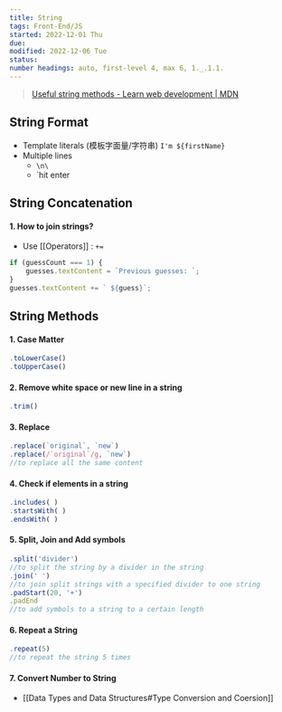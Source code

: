 ```yaml
---
title: String
tags: Front-End/JS
started: 2022-12-01 Thu
due: 
modified: 2022-12-06 Tue
status: 
number headings: auto, first-level 4, max 6, 1._.1.1.
---
```

>[Useful string methods - Learn web development | MDN](https://developer.mozilla.org/en-US/docs/Learn/JavaScript/First_steps/Useful_string_methods)
>
## String Format
- Template literals (模板字面量/字符串) `I'm ${firstName}`  
- Multiple lines  
	- `\n\`  
	- `hit enter  
## String Concatenation
#### 1. How to join strings?
- Use [[Operators]] :  `+=`

```js
if (guessCount === 1) {
	guesses.textContent = `Previous guesses: `;
}
guesses.textContent += ` ${guess}`;
```

## String Methods
#### 1. Case Matter

```js
.toLowerCase() 
.toUpperCase()
```

#### 2. Remove white space or new line in a string

```js
.trim()
```

#### 3. Replace

```js
.replace(`original`, `new`)
.replace(/`original`/g, `new`)
//to replace all the same content
```

#### 4. Check if elements in a string

```js
.includes( )
.startsWith( ) 
.endsWith( )
```

#### 5. Split, Join and Add symbols

```js
.split('divider')
//to split the string by a divider in the string
.join(' ')
//to join split strings with a specified divider to one string
.padStart(20, '+') 
.padEnd
//to add symbols to a string to a certain length
```

#### 6. Repeat a String

```js
.repeat(5)
//to repeat the string 5 times
```

#### 7. Convert Number to String
- [[Data Types and Data Structures#Type Conversion and Coersion]]